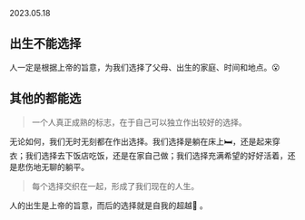 2023.05.18


## 出生不能选择

人一定是根据上帝的旨意，为我们选择了父母、出生的家庭、时间和地点。😮


## 其他的都能选

> 一个人真正成熟的标志，在于自己可以独立作出较好的选择。

无论如何，我们无时无刻都在作出选择。我们选择是躺在床上🛏，还是起来穿衣；我们选择去下饭店吃饭，还是在家自己做；我们选择充满希望的好好活着，还是悲伤地无聊的躺平。


> 每个选择交织在一起，形成了我们现在的人生。

人的出生是上帝的旨意，而后的选择就是自我的超越💪 。